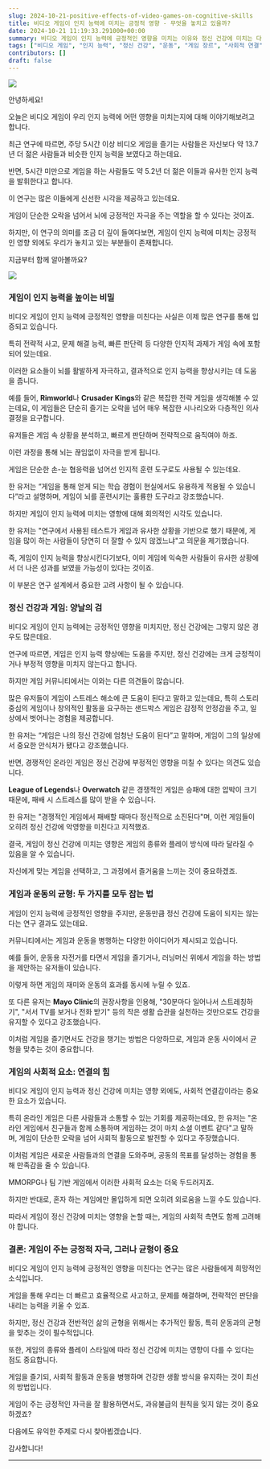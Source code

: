 ```yaml
---
slug: 2024-10-21-positive-effects-of-video-games-on-cognitive-skills
title: 비디오 게임이 인지 능력에 미치는 긍정적 영향 - 무엇을 놓치고 있을까?
date: 2024-10-21 11:19:33.291000+00:00
summary: 비디오 게임이 인지 능력에 긍정적인 영향을 미치는 이유와 정신 건강에 미치는 다양한 영향을 살펴봅니다. 게임과 운동의 균형도 중요합니다.
tags: ["비디오 게임", "인지 능력", "정신 건강", "운동", "게임 장르", "사회적 연결"]
contributors: []
draft: false
---
```


![](https://blogger.googleusercontent.com/img/a/AVvXsEj8uBkP6ohYm_vFyhXXL1dou10hn7uUHtzr0IKWx8n3MbQI8relAv_akdkFeMNCnOyiPma8lFMMxcDvF0d0_rLnFxqqRIxc_Nk99-P94cFvEoo41wv4ySwH6MHgLX3YwnHRWVstQNRt31lK8rYlMaIeg-_MIaC9Yq_LNdAS2xdNkb1PQu9TA6cH3yiJ_Yc)

안녕하세요!

오늘은 비디오 게임이 우리 인지 능력에 어떤 영향을 미치는지에 대해 이야기해보려고 합니다.

최근 연구에 따르면, 주당 5시간 이상 비디오 게임을 즐기는 사람들은 자신보다 약 13.7년 더 젊은 사람들과 비슷한 인지 능력을 보였다고 하는데요.

반면, 5시간 미만으로 게임을 하는 사람들도 약 5.2년 더 젊은 이들과 유사한 인지 능력을 발휘한다고 합니다.

이 연구는 많은 이들에게 신선한 시각을 제공하고 있는데요.

게임이 단순한 오락을 넘어서 뇌에 긍정적인 자극을 주는 역할을 할 수 있다는 것이죠.

하지만, 이 연구의 의미를 조금 더 깊이 들여다보면, 게임이 인지 능력에 미치는 긍정적인 영향 외에도 우리가 놓치고 있는 부분들이 존재합니다.

지금부터 함께 알아볼까요?

![](https://blogger.googleusercontent.com/img/a/AVvXsEheHpTFIZhY-Y8g1X0Di5oQY7mjcKdZEcDAZrN7kEfny6pDtZCOAwG1Q01XUNtueUdMNws3ih93LHz-ZaaeSjPWUo2VSs-3rbKGsulg60sf5I7aWjaGDmm5oTKcPbqS5LoS3Ewu_ZWBGdDjN7t-hh5DBSQ42LmEIIyWrOcBfrZ24IORG47pQ9pseSajID8)

### 게임이 인지 능력을 높이는 비밀

비디오 게임이 인지 능력에 긍정적인 영향을 미친다는 사실은 이제 많은 연구를 통해 입증되고 있습니다.

특히 전략적 사고, 문제 해결 능력, 빠른 판단력 등 다양한 인지적 과제가 게임 속에 포함되어 있는데요.

이러한 요소들이 뇌를 활발하게 자극하고, 결과적으로 인지 능력을 향상시키는 데 도움을 줍니다.

예를 들어, **Rimworld**나 **Crusader Kings**와 같은 복잡한 전략 게임을 생각해볼 수 있는데요, 이 게임들은 단순히 즐기는 오락을 넘어 매우 복잡한 시나리오와 다층적인 의사 결정을 요구합니다.

유저들은 게임 속 상황을 분석하고, 빠르게 판단하며 전략적으로 움직여야 하죠.

이런 과정을 통해 뇌는 끊임없이 자극을 받게 됩니다.

게임은 단순한 손-눈 협응력을 넘어선 인지적 훈련 도구로도 사용될 수 있는데요.

한 유저는 “게임을 통해 얻게 되는 학습 경험이 현실에서도 유용하게 적용될 수 있습니다”라고 설명하며, 게임이 뇌를 훈련시키는 훌륭한 도구라고 강조했습니다.

하지만 게임이 인지 능력에 미치는 영향에 대해 회의적인 시각도 있습니다.

한 유저는 "연구에서 사용된 테스트가 게임과 유사한 상황을 기반으로 했기 때문에, 게임을 많이 하는 사람들이 당연히 더 잘할 수 있지 않겠느냐"고 의문을 제기했습니다.

즉, 게임이 인지 능력을 향상시킨다기보다, 이미 게임에 익숙한 사람들이 유사한 상황에서 더 나은 성과를 보였을 가능성이 있다는 것이죠.

이 부분은 연구 설계에서 중요한 고려 사항이 될 수 있습니다.

### 정신 건강과 게임: 양날의 검

비디오 게임이 인지 능력에는 긍정적인 영향을 미치지만, 정신 건강에는 그렇지 않은 경우도 많은데요.

연구에 따르면, 게임은 인지 능력 향상에는 도움을 주지만, 정신 건강에는 크게 긍정적이거나 부정적 영향을 미치지 않는다고 합니다.

하지만 게임 커뮤니티에서는 이와는 다른 의견들이 많습니다.

많은 유저들이 게임이 스트레스 해소에 큰 도움이 된다고 말하고 있는데요, 특히 스토리 중심의 게임이나 창의적인 활동을 요구하는 샌드박스 게임은 감정적 안정감을 주고, 일상에서 벗어나는 경험을 제공합니다.

한 유저는 “게임은 나의 정신 건강에 엄청난 도움이 된다”고 말하며, 게임이 그의 일상에서 중요한 안식처가 됐다고 강조했습니다.

반면, 경쟁적인 온라인 게임은 정신 건강에 부정적인 영향을 미칠 수 있다는 의견도 있습니다.

**League of Legends**나 **Overwatch** 같은 경쟁적인 게임은 승패에 대한 압박이 크기 때문에, 패배 시 스트레스를 많이 받을 수 있습니다.

한 유저는 "경쟁적인 게임에서 패배할 때마다 정신적으로 소진된다"며, 이런 게임들이 오히려 정신 건강에 악영향을 미친다고 지적했죠.

결국, 게임이 정신 건강에 미치는 영향은 게임의 종류와 플레이 방식에 따라 달라질 수 있음을 알 수 있습니다.

자신에게 맞는 게임을 선택하고, 그 과정에서 즐거움을 느끼는 것이 중요하겠죠.

### 게임과 운동의 균형: 두 가지를 모두 잡는 법

게임이 인지 능력에 긍정적인 영향을 주지만, 운동만큼 정신 건강에 도움이 되지는 않는다는 연구 결과도 있는데요.

커뮤니티에서는 게임과 운동을 병행하는 다양한 아이디어가 제시되고 있습니다.

예를 들어, 운동용 자전거를 타면서 게임을 즐기거나, 러닝머신 위에서 게임을 하는 방법을 제안하는 유저들이 있습니다.

이렇게 하면 게임의 재미와 운동의 효과를 동시에 누릴 수 있죠.

또 다른 유저는 **Mayo Clinic**의 권장사항을 인용해, "30분마다 일어나서 스트레칭하기", "서서 TV를 보거나 전화 받기" 등의 작은 생활 습관을 실천하는 것만으로도 건강을 유지할 수 있다고 강조했습니다.

이처럼 게임을 즐기면서도 건강을 챙기는 방법은 다양하므로, 게임과 운동 사이에서 균형을 맞추는 것이 중요합니다.

### 게임의 사회적 요소: 연결의 힘

비디오 게임이 인지 능력과 정신 건강에 미치는 영향 외에도, 사회적 연결감이라는 중요한 요소가 있습니다.

특히 온라인 게임은 다른 사람들과 소통할 수 있는 기회를 제공하는데요, 한 유저는 "온라인 게임에서 친구들과 함께 소통하며 게임하는 것이 마치 소셜 이벤트 같다"고 말하며, 게임이 단순한 오락을 넘어 사회적 활동으로 발전할 수 있다고 주장했습니다.

이처럼 게임은 새로운 사람들과의 연결을 도와주며, 공동의 목표를 달성하는 경험을 통해 만족감을 줄 수 있습니다.

MMORPG나 팀 기반 게임에서 이러한 사회적 요소는 더욱 두드러지죠.

하지만 반대로, 혼자 하는 게임에만 몰입하게 되면 오히려 외로움을 느낄 수도 있습니다.

따라서 게임이 정신 건강에 미치는 영향을 논할 때는, 게임의 사회적 측면도 함께 고려해야 합니다.

### 결론: 게임이 주는 긍정적 자극, 그러나 균형이 중요

비디오 게임이 인지 능력에 긍정적인 영향을 미친다는 연구는 많은 사람들에게 희망적인 소식입니다.

게임을 통해 우리는 더 빠르고 효율적으로 사고하고, 문제를 해결하며, 전략적인 판단을 내리는 능력을 키울 수 있죠.

하지만, 정신 건강과 전반적인 삶의 균형을 위해서는 추가적인 활동, 특히 운동과의 균형을 맞추는 것이 필수적입니다.

또한, 게임의 종류와 플레이 스타일에 따라 정신 건강에 미치는 영향이 다를 수 있다는 점도 중요합니다.

게임을 즐기되, 사회적 활동과 운동을 병행하며 건강한 생활 방식을 유지하는 것이 최선의 방법입니다.

게임이 주는 긍정적인 자극을 잘 활용하면서도, 과유불급의 원칙을 잊지 않는 것이 중요하겠죠?

다음에도 유익한 주제로 다시 찾아뵙겠습니다.

감사합니다!

---

